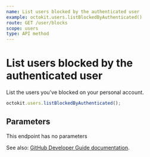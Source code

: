 ```yaml
---
name: List users blocked by the authenticated user
example: octokit.users.listBlockedByAuthenticated()
route: GET /user/blocks
scope: users
type: API method
---
```


# List users blocked by the authenticated user

List the users you've blocked on your personal account.

```js
octokit.users.listBlockedByAuthenticated();
```

## Parameters

This endpoint has no parameters

See also: [GitHub Developer Guide documentation](https://docs.github.com/rest/reference/users#list-users-blocked-by-the-authenticated-user).
